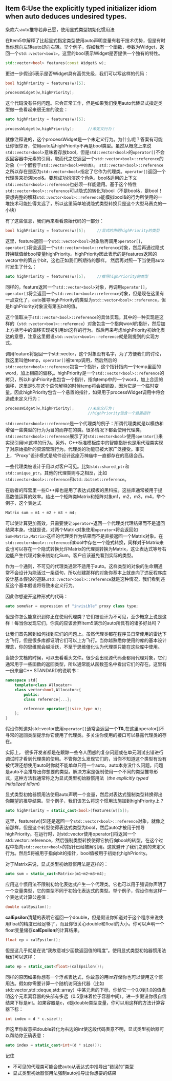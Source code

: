## Item 6:Use the explicitly typed initializer idiom when auto deduces undesired types.
条款六:auto推导若非己愿，使用显式类型初始化惯用法

在Item5中解释了比起显式指定类型使用auto声明变量有若干技术优势，但是有时当你想向左转auto却向右转。举个例子，假如我有一个函数，参数为Widget，返回一个`std::vector<bool>`，这里的bool表示Widget是否提供一个独有的特性。
````cpp
std::vector<bool> features(const Widget& w);
````
更进一步假设5表示是否Widget具有高优先级，我们可以写这样的代码：
````cpp
bool highPriority = features(w)[5];
...
processWidget(w,highPriority);
````
这个代码没有任何问题。它会正常工作，但是如果我们使用auto代替显式指定类型做一些看起来很无害的改变：
````cpp
auto highPriority = features(w)[5];
...
processWidget(w,highPriority);		//未定义行为！
````
就像注释说的，这个processWidget是一个未定义行为。为什么呢？答案有可能让你很惊讶，使用auto后highPriority不再是bool类型。虽然从概念上来说`std::vector<bool>`意味着存放bool，但是`std::vector<bool>`的`operator[]`不会返回容器中元素的引用，取而代之它返回一个`std::vector<bool>::reference`的对象（一个嵌套于`std::vector<bool>中的类）`。
`std::vector<bool>::reference`之所以存在是因为`std::vector<bool>`指定了它作为代理类。`operator[]`返回一个代理类来扮演bool&。要想成功扮演这个角色，bool&适用的上下文`std::vector<bool>::reference`也必须一样能适用。基于这个特性`std::vector<bool>::reference`可以隐式的转化为bool（不是bool&，是bool！要想完整的解释`std::vector<bool>::reference`能模拟bool&的行为所使用的一堆技术可能扯得太远了，所以这里简单地说隐式类型转换只是这个大型马赛克的一小块）

有了这些信息，我们再来看看原始代码的一部分：
````cpp
bool highPriority = features(w)[5];     //显式的声明highPriority的类型
````
这里，feature返回一个`std::vector<bool>`对象后再调用`operator[]`，`operator[]`将会返回一个`std::vector<bool>::reference`对象，然后再通过隐式转换赋值给bool变量highPriority。highPriority因此表示的是features返回的vector中的第五个bit，这也正如我们所期待的那样。
然后再对照一下当使用auto时发生了什么：
````cpp
auto highPriority = features(w)[5];     //推导highPriority的类型
````
同样的，feature返回一个`std::vector<bool>`对象，再调用`operator[]`，`operator[]`将会返回一个`std::vector<bool>::reference`对象，但是现在这里有一点变化了，auto推导highPriority的类型为`std::vector<bool>::reference`，但是highPriority对象没有第五bit的值。

这个值取决于`std::vector<bool>::reference`的具体实现。其中的一种实现是这样的（`std::vector<bool>::reference`）对象包含一个指向word的指针，然后加上方括号中的偏移实现被引用bit这样的行为。然后再来考虑highPriority初始化表达的意思，注意这里假设`std::vector<bool>::reference`就是刚提到的实现方式。

调用feature将返回一个std::vector<bool>，这个对象没有名字，为了方便我们的讨论，我这里叫他temp，`operator[]`被temp调用，然后然后的`std::vector<bool>::reference`包含一个指针，这个指针指向一个temp里面的word，加上相应的偏移,。highPriority是一个`std::vector<bool>::reference`的拷贝，所以highPriority也包含一个指针，指向temp中的一个word，加上合适的偏移，这里是5.在这个语句解释的时候temp将会被销毁，因为它是一个临时变量。因此highPriority包含一个悬置的指针，如果用于processWidget调用中将会造成未定义行为：
````cpp
processWidget(w,highPriority);      //未定义行为！
                                    //highPriority包含一个悬置指针
````
`std::vector<bool>::reference`是一个代理类的例子：所谓代理类就是以模仿和增强一些类型的行为为目的而存在的类。很多情况下都会使用代理类，`std::vector<bool>::reference`展示了对`std::vector<bool>`使用`operator[]`来实现引用bit这样的行为。另外，C++标准模板库中的智能指针也是用代理类实现了对原始指针的资源管理行为。代理类的功能已被大家广泛接受。事实上，“Proxy”设计模式是软件设计这座万神庙中一直都存在的高级会员。

一些代理类被设计于用以对客户可见。比如`std::shared_ptr`和`std::unique_ptr`。其他的代理类则与之相反，比如`std::vector<bool>::reference`和`std::bitset::reference`。

在后者的阵营里一些C++库也是用了表达式模板的黑科技。这些库通常被用于提高数值运算的效率。给出一个矩阵类Matrix和矩阵对象m1，m2，m3，m4，举个例子，这个表达式
````cpp
Matrix sum = m1 + m2 + m3 + m4;
````
可以使计算更加高效，只需要使让`operator+`返回一个代理类代理结果而不是返回结果本身。也就是说，对两个Matrix对象使用`operator+`将会返回如`Sum<Matrix,Matrix>`这样的代理类作为结果而不是直接返回一个Matrix对象。在`std::vector<bool>::reference`和bool中存在一个隐式转换，同样对于Matrix来说也可以存在一个隐式转换允许Matrix的代理类转换为Matrix，这让表达式等号右边能产生代理对象来初始化Sum。客户应该避免看到实际的类型。

作为一个通则，不可见的代理类通常不适用于auto。这样类型的对象的生命期通常不会设计为能活过一条语句，所以创建那样的对象你基本上就走向了违反程序库设计基本假设的道路.`std::vector<bool>::reference`就是这种情况，我们看到违反这个基本假设将导致未定义行为。

因此你想避开这种形式的代码：
````cpp
auto someVar = expression of "invisible" proxy class type;
````
但是你怎么能意识到你正在使用代理类？它们被设计为不可见，至少概念上说是这样！每当你发现它们，你真的应该舍弃Item5演示的auto所具有的诸多好处吗？

让我们首先回到如何找到它们的问题上。虽然代理类都在程序员日常使用的雷达下方飞行，但是很多库都证明它们可以上方飞行。当你越熟悉你使用的库的基本设计理念，你的思维就会越活跃，不至于思维僵化认为代理类只能在这些库中使用。

当缺少文档的时候，可以去看看头文件。很少会出现源代码全都用代理对象，它们通常用于一些函数的返回类型，所以通常能从函数签名中看出它们的存在。这里有一份来自C++ STANDARD的说明书：
````cpp
namespace std{
    template<class Allocator>
    class vector<bool,Allocator>{
        public:
        class reference{...};

        reference operator[](size_type n);
    };
}
````
假设你知道对std::vector<T>使用`operator[]`通常会返回一个**T&**,在这里operator[]不寻常的返回类型提示你它使用了代理类。多关注你使用的接口可以暴露代理类的存在。

实际上， 很多开发者都是在跟踪一些令人困惑的复杂问题或在单元测试出错进行调试时才看到代理类的使用。不管你怎么发现它们的，当你不知道这个类型有没有被代理还想使用auto时你就不能单单只用一个auto。auto本身没什么问题，问题是auto不会推导出你想要的类型。解决方案是强制使用一个不同的类型推导形式，这种方法我通常称之为显式类型初始器惯用法（_the explicitly typed initialized idiom_)

显式类型初始器惯用法使用auto声明一个变量，然后对表达式强制类型转换得出你期望的推导结果。举个例子，我们该怎么将这个惯用法施加到highPriority上？
````cpp
auto highPriority = static_cast<bool>(features(w)[5]);
````
这里，feature(w)[5]还是返回一个`std::vector<bool>::reference`对象，就像之前那样，但是这个转型使得表达式类型为bool，然后auto才被用于推导highPriority。在运行时，对std::vector<bool>使用operator[]将返回一个std::vector<bool>::reference，然后强制类型转换使得它执行向bool的转型，在这个过程中指向`std::vector<bool>`的指针已经被解引用。这就避开了我们之前的未定义行为。然后5将被用于指向bit的指针，bool值被用于初始化highPriority。

对于Matrix来说，显式类型初始器惯用法是这样的：
````cpp
auto sum = static_cast<Matrix>(m1+m2+m3+m4);
````
应用这个惯用法不限制初始化表达式产生一个代理类。它也可以用于强调你声明了一个变量类型，它的类型不同于初始化表达式的类型。举个例子，假设你有这样一个表达式计算公差值：
````cpp
double calEpsilon();
````
**calEpsilon**清楚的表明它返回一个double，但是假设你知道对于这个程序来说使用float的精度已经足够了，而且你很关心double和float的大小。你可以声明一个float变量储存**calEpsilon**的计算结果。
````cpp
float ep = calEpsilon();
````
但是这几乎就是在说“我故意减少函数返回值的精度”。使用显式类型初始器惯用法我们可以这样：
````cpp
auto ep = static_cast<float>(calEpsilon());
````
同样的原因如果你想有一个浮点表达式，你故意的用int存储你也可以使用这个惯用法。假如你需要计算一个随机访问迭代器（比如std::vector,std::deque,std::array）中某元素的下标，你给它一个0.0到1.0的值表明这个元素离容器的头部有多远（0.5意味着位于容器中间）。进一步假设你很自信结果下标是int。如果容器是c，d是double类型变量，你可以用这样的方法计算容器下标：
````cpp
int index = d * c.size();
````
但这里你故意把double转化为右边的int使这段代码表意不明，显式类型初始器可以帮助你正确表意：
````cpp
auto index = static_cast<int>(d * size());
````

记住

+ 不可见的代理类可能会使auto从表达式中推导出“错误的”类型
+ 显式类型初始器惯用法强制auto推导出你想要的结果